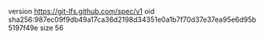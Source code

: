version https://git-lfs.github.com/spec/v1
oid sha256:987ec09f9db49a17ca36d2198d34351e0a1b7f70d37e37ea95e6d95b5197f49e
size 56
